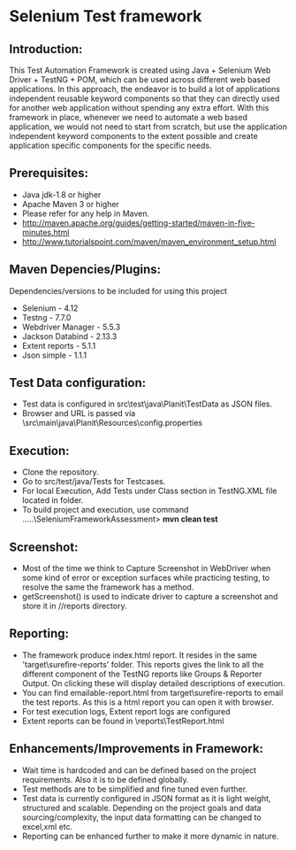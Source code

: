 # Selenium Test framework

Introduction: 
---------------
This Test Automation Framework is created using Java + Selenium Web Driver + TestNG + POM, which can be used across different web based applications.
In this approach, the endeavor is to build a lot of applications independent reusable keyword components so that they can directly used for another web application without spending any extra effort. 
With this framework in place, whenever we need to automate a web based application, we would not need to start from scratch, but use the application independent keyword components to the extent possible and create application specific components for the specific needs.

Prerequisites:
---------------
*	Java jdk-1.8 or higher
*	Apache Maven 3 or higher
*	Please refer for any help in Maven. 
* 	http://maven.apache.org/guides/getting-started/maven-in-five-minutes.html
* 	http://www.tutorialspoint.com/maven/maven_environment_setup.html

Maven Depencies/Plugins:
-------------------------
Dependencies/versions to be included for using this project
*	Selenium - 4.12
*	Testng - 7.7.0
*	Webdriver Manager - 5.5.3
* Jackson Databind - 2.13.3
* Extent reports - 5.1.1
* Json simple - 1.1.1

Test Data configuration:
-------------------------
*	Test data is configured in src\test\java\Planit\TestData as JSON files.
*	Browser and URL is passed via \src\main\java\Planit\Resources\config.properties

Execution:
---------------
*	Clone the repository.
*	Go to src/test/java/Tests for Testcases.
*	For local Execution, Add Tests under Class section in TestNG.XML file located in <testSuites> folder.
*	To build project and execution, use command ....\.\SeleniumFrameworkAssessment> **mvn clean test**

Screenshot:
---------------
*	Most of the time we think to Capture Screenshot in WebDriver when some kind of error or exception surfaces while practicing testing, to resolve the same the framework has a method. 
*	getScreenshot() is used to indicate driver to capture a screenshot and store it in //reports directory.

Reporting:
-------------
*  The framework produce index.html report. It resides in the same 'target\surefire-reports' folder. This reports gives the link to all the different component of the TestNG reports like Groups & Reporter Output. On clicking these will display detailed descriptions of execution.
*  You can find emailable-report.html from target\surefire-reports to email the test reports. As this is a html report you can open it with browser.
*  For test execution logs, Extent report logs are configured
*  Extent reports can be found in \reports\TestReport.html

Enhancements/Improvements in Framework:
-----------------------------------------
*  Wait time is hardcoded and can be defined based on the project requirements. Also it is to be defined globally.
*  Test methods are to be simplified and fine tuned even further.
*  Test data is currently configured in JSON format as it is light weight, structured and scalable. Depending on the project goals and data sourcing/complexity, the input data formatting can be changed to excel,xml etc.
*  Reporting can be enhanced further to make it more dynamic in nature.
